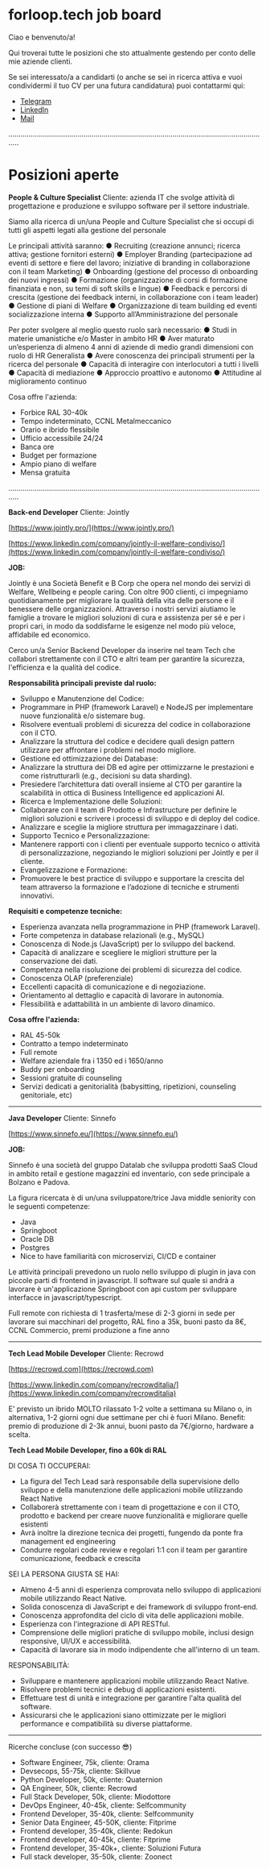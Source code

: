 # forloop.tech job board

Ciao e benvenuto/a!

Qui troverai tutte le posizioni che sto attualmente gestendo per conto delle mie aziende clienti.

Se sei interessato/a a candidarti (o anche se sei in ricerca attiva e vuoi condividermi il tuo CV per una futura candidatura) puoi contattarmi qui:
- [Telegram](https://t.me/guidopenta)
- [LinkedIn](https://www.linkedin.com/in/guido-penta/)
- [Mail](mailto:guido@forloop.tech)


.................................................................................................................................

# Posizioni aperte




**People & Culture Specialist**
Cliente: azienda IT che svolge attività di progettazione e produzione e sviluppo software per il settore industriale.


Siamo alla ricerca di un/una People and Culture Specialist che si occupi di tutti gli aspetti legati alla gestione del personale


Le principali attività saranno:
● Recruiting (creazione annunci; ricerca attiva; gestione fornitori esterni)
● Employer Branding (partecipazione ad eventi di settore e fiere del lavoro; iniziative di branding in collaborazione con il team Marketing)
● Onboarding (gestione del processo di onboarding dei nuovi ingressi)
● Formazione (organizzazione di corsi di formazione finanziata e non, su temi di soft skills e lingue)
● Feedback e percorsi di crescita (gestione dei feedback interni, in collaborazione con i team leader)
● Gestione di piani di Welfare
● Organizzazione di team building ed eventi socializzazione interna
● Supporto all’Amministrazione del personale


Per poter svolgere al meglio questo ruolo sarà necessario:
● Studi in materie umanistiche e/o Master in ambito HR
● Aver maturato un’esperienza di almeno 4 anni di aziende di medio grandi dimensioni
con ruolo di HR Generalista
● Avere conoscenza dei principali strumenti per la ricerca del personale
● Capacità di interagire con interlocutori a tutti i livelli
● Capacità di mediazione
● Approccio proattivo e autonomo
● Attitudine al miglioramento continuo


Cosa offre l'azienda:
- Forbice RAL 30-40k
- Tempo indeterminato, CCNL Metalmeccanico
- Orario e ibrido flessibile
- Ufficio accessibile 24/24
- Banca ore
- Budget per formazione
- Ampio piano di welfare
- Mensa gratuita




.................................................................................................................................

**Back-end Developer**
Cliente: Jointly

[https://www.jointly.pro/](https://www.jointly.pro/)

[https://www.linkedin.com/company/jointly-il-welfare-condiviso/](https://www.linkedin.com/company/jointly-il-welfare-condiviso/)

**JOB:**

Jointly è una Società Benefit e B Corp che opera nel mondo dei servizi di Welfare, Wellbeing e people caring. 
Con oltre 900 clienti, ci impegniamo quotidianamente per migliorare la qualità della vita delle persone e il benessere delle organizzazioni. Attraverso i nostri servizi aiutiamo le famiglie a trovare le migliori soluzioni di cura e assistenza per sé e per i propri cari, in modo da soddisfarne le esigenze nel modo più veloce, affidabile ed economico.

Cerco un/a Senior Backend Developer da inserire nel team Tech che collabori strettamente con il CTO e altri team per garantire la sicurezza, l'efficienza e la qualità del codice.


**Responsabilità principali previste dal ruolo:**


- Sviluppo e Manutenzione del Codice:  
- Programmare in PHP (framework Laravel) e NodeJS per implementare nuove funzionalità e/o sistemare bug.  
- Risolvere eventuali problemi di sicurezza del codice in collaborazione con il CTO.  
- Analizzare la struttura del codice e decidere quali design pattern utilizzare per affrontare i problemi nel modo migliore.  
- Gestione ed ottimizzazione dei Database:  
- Analizzare la struttura dei DB ed agire per ottimizzarne le prestazioni e come ristrutturarli (e.g., decisioni su data sharding).  
- Presiedere l’architettura dati overall insieme al CTO per garantire la scalabilità in ottica di Business Intelligence ed applicazioni AI.  
- Ricerca e Implementazione delle Soluzioni:  
- Collaborare con il team di Prodotto e Infrastructure per definire le migliori soluzioni e scrivere i processi di sviluppo e di deploy del codice.  
- Analizzare e sceglie la migliore struttura per immagazzinare i dati.  
- Supporto Tecnico e Personalizzazione:  
- Mantenere rapporti con i clienti per eventuale supporto tecnico o attività di personalizzazione, negoziando le migliori soluzioni per Jointly e per il cliente.  
- Evangelizzazione e Formazione:  
- Promuovere le best practice di sviluppo e supportare la crescita del team attraverso la formazione e l’adozione di tecniche e strumenti innovativi.


**Requisiti e competenze tecniche:**  


- Esperienza avanzata nella programmazione in PHP (framework Laravel).  
- Forte competenza in database relazionali (e.g., MySQL)  
- Conoscenza di Node.js (JavaScript) per lo sviluppo del backend.  
- Capacità di analizzare e scegliere le migliori strutture per la conservazione dei dati.  
- Competenza nella risoluzione dei problemi di sicurezza del codice.  
- Conoscenza OLAP (preferenziale)  
- Eccellenti capacità di comunicazione e di negoziazione.  
- Orientamento al dettaglio e capacità di lavorare in autonomia.  
- Flessibilità e adattabilità in un ambiente di lavoro dinamico.


**Cosa offre l'azienda:**

- RAL 45-50k
- Contratto a tempo indeterminato  
- Full remote  
- Welfare aziendale fra i 1350 ed i 1650/anno
- Buddy per onboarding
- Sessioni gratuite di counseling
- Servizi dedicati a genitorialità (babysitting, ripetizioni, counseling genitoriale, etc)



------------------------------------------------------------------------------------------------------

**Java Developer**
Cliente: Sinnefo

[https://www.sinnefo.eu/](https://www.sinnefo.eu/)


**JOB:**

Sinnefo è una società del gruppo Datalab che sviluppa prodotti SaaS Cloud in ambito retail e gestione magazzini ed inventario, con sede principale a Bolzano e Padova.

La figura ricercata è di un/una sviluppatore/trice Java middle seniority con le seguenti competenze:

- Java
- Springboot
- Oracle DB
- Postgres
- Nice to have familiarità con microservizi, CI/CD e container

Le attività principali prevedono un ruolo nello sviluppo di plugin in java con piccole parti di frontend in javascript. Il software sul quale si andrà a lavorare è un'applicazione Springboot con api custom per sviluppare interfacce in javascript/typescript.

Full remote con richiesta di 1 trasferta/mese di 2-3 giorni in sede per lavorare sui macchinari del progetto, RAL fino a 35k, buoni pasto da 8€, CCNL Commercio, premi produzione a fine anno

------------------------------------------------------------------------------------------------------


**Tech Lead Mobile Developer** 
Cliente: Recrowd

[https://recrowd.com](https://recrowd.com)

[https://www.linkedin.com/company/recrowditalia/](https://www.linkedin.com/company/recrowditalia)


E' previsto un ibrido MOLTO rilassato 1-2 volte a settimana su Milano o, in alternativa, 1-2 giorni ogni due settimane per chi è fuori Milano. 
Benefit: premio di produzione di 2-3k annui, buoni pasto da 7€/giorno, hardware a scelta.



**Tech Lead Mobile Developer, fino a 60k di RAL**


DI COSA TI OCCUPERAI:


- La figura del Tech Lead sarà responsabile della supervisione dello sviluppo e della manutenzione delle applicazioni mobile utilizzando React Native
- Collaborerà strettamente con i team di progettazione e con il CTO, prodotto e backend per creare nuove funzionalità e migliorare quelle esistenti 
- Avrà inoltre la direzione tecnica dei progetti, fungendo da ponte fra management ed engineering
- Condurre regolari code review e regolari 1:1 con il team per garantire comunicazione, feedback e crescita 


SEI LA PERSONA GIUSTA SE HAI:


- Almeno 4-5 anni di esperienza comprovata nello sviluppo di applicazioni mobile utilizzando React Native.
- Solida conoscenza di JavaScript e dei framework di sviluppo front-end.
- Conoscenza approfondita del ciclo di vita delle applicazioni mobile.
- Esperienza con l'integrazione di API RESTful.
- Comprensione delle migliori pratiche di sviluppo mobile, inclusi design responsive, UI/UX e accessibilità.
- Capacità di lavorare sia in modo indipendente che all'interno di un team.


RESPONSABILITÀ:


- Sviluppare e mantenere applicazioni mobile utilizzando React Native.
- Risolvere problemi tecnici e debug di applicazioni esistenti.
- Effettuare test di unità e integrazione per garantire l'alta qualità del software.
- Assicurarsi che le applicazioni siano ottimizzate per le migliori performance e compatibilità su diverse piattaforme.

----------------------------------------------------------------------------------------------------------------------------------------

Ricerche concluse (con successo 😎)

- Software Engineer, 75k, cliente: Orama
- Devsecops, 55-75k, cliente: Skillvue
- Python Developer, 50k, cliente: Quaternion
- QA Engineer, 50k, cliente: Recrowd
- Full Stack Developer, 50k, cliente: Miodottore
- DevOps Engineer, 40-45k, cliente: Selfcommunity
- Frontend Developer, 35-40k, cliente: Selfcommunity
- Senior Data Engineer, 45-50K, cliente: Fitprime
- Frontend developer, 35-40k, cliente: Redokun
- Frontend developer, 40-45k, cliente: Fitprime
- Frontend developer, 35-40k+, cliente: Soluzioni Futura
- Full stack developer, 35-50k, cliente: Zoonect
